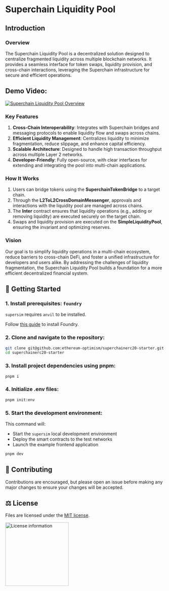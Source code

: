 # **Superchain Liquidity Pool**

## Introduction

### **Overview**

The Superchain Liquidity Pool is a decentralized solution designed to centralize fragmented liquidity across multiple blockchain networks. It provides a seamless interface for token swaps, liquidity provision, and cross-chain interactions, leveraging the Superchain infrastructure for secure and efficient operations.

## Demo Video:

[![Superchain Liquidity Pool Overview](https://img.youtube.com/vi/rXOK9-_5ZvQ/0.jpg)](https://www.youtube.com/watch?v=rXOK9-_5ZvQ)

### **Key Features**

1. **Cross-Chain Interoperability**: Integrates with Superchain bridges and messaging protocols to enable liquidity flow and swaps across chains.
2. **Efficient Liquidity Management**: Centralizes liquidity to minimize fragmentation, reduce slippage, and enhance capital efficiency.
3. **Scalable Architecture**: Designed to handle high transaction throughput across multiple Layer 2 networks.
4. **Developer-Friendly**: Fully open-source, with clear interfaces for extending and integrating the pool into multi-chain applications.

### **How It Works**

1. Users can bridge tokens using the **SuperchainTokenBridge** to a target chain.
2. Through the **L2ToL2CrossDomainMessenger**, approvals and interactions with the liquidity pool are managed across chains.
3. The **Inter** contract ensures that liquidity operations (e.g., adding or removing liquidity) are executed securely on the target chain.
4. Swaps and liquidity provision are executed on the **SimpleLiquidityPool**, ensuring the invariant and optimizing reserves.

### **Vision**

Our goal is to simplify liquidity operations in a multi-chain ecosystem, reduce barriers to cross-chain DeFi, and foster a unified infrastructure for developers and users alike. By addressing the challenges of liquidity fragmentation, the Superchain Liquidity Pool builds a foundation for a more efficient decentralized financial system.

## 🚀 Getting Started

### 1. Install prerequisites: `foundry`

`supersim` requires `anvil` to be installed.

Follow [this guide](https://book.getfoundry.sh/getting-started/installation) to install Foundry.

### 2. Clone and navigate to the repository:

```sh
git clone git@github.com:ethereum-optimism/superchainerc20-starter.git
cd superchainerc20-starter
```

### 3. Install project dependencies using pnpm:

```sh
pnpm i
```

### 4. Initialize .env files:

```sh
pnpm init:env
```

### 5. Start the development environment:

This command will:

- Start the `supersim` local development environment
- Deploy the smart contracts to the test networks
- Launch the example frontend application

```sh
pnpm dev
```

## 🤝 Contributing

Contributions are encouraged, but please open an issue before making any major changes to ensure your changes will be accepted.

## ⚖️ License

Files are licensed under the [MIT license](./LICENSE).

<a href="./LICENSE"><img src="https://user-images.githubusercontent.com/35039927/231030761-66f5ce58-a4e9-4695-b1fe-255b1bceac92.png" alt="License information" width="200" /></a>

